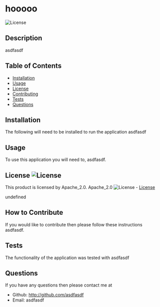 
  # __hooooo__
  ![License](https://img.shields.io/badge/license-Apache_2.0-blue.svg)
## Description

asdfasdf

## Table of Contents

- [Installation](#installation)
- [Usage](#Usage)
- [License](#License)
- [Contributing](#Contributing)
- [Tests](#Tests)
- [Questions](#Questions)

## Installation
The following will need to be installed to run the application asdfasdf

## Usage

To use this application you will need to, asdfasdf.


## License ![License](https://img.shields.io/badge/license-Apache_2.0-blue.svg)

This product is licensed by Apache_2.0.
Apache_2.0 ![License](https://img.shields.io/badge/license-Apache_2.0-blue.svg) - [License](#license)

undefined


## How to Contribute

If you would like to contribute then please follow these instructions asdfasdf.

## Tests

The functionality of the application was tested with asdfasdf

## Questions

If you have any questions then please contact me at 
* Github: http://github.com/asdfasdf
* Email: asdfasdf


